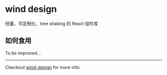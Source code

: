 # wind design

轻量、可定制化、tree shaking 的 React 组件库

## 如何食用

To be improved...

---

Checkout [wind-design](https://github.com/lyuly/wind-design) for more info.
